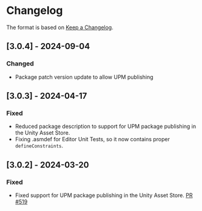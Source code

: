 # Changelog

The format is based on [Keep a Changelog](https://keepachangelog.com/en/1.1.0/).

## [3.0.4] - 2024-09-04

### Changed

* Package patch version update to allow UPM publishing

## [3.0.3] - 2024-04-17

### Fixed

* Reduced package description to support for UPM package publishing in the Unity Asset Store.
* Fixing .asmdef for Editor Unit Tests, so it now contains proper `defineConstraints`.

## [3.0.2] - 2024-03-20

### Fixed

* Fixed support for UPM package publishing in the Unity Asset Store. [PR #519](https://github.com/MixedRealityToolkit/MixedRealityToolkit-Unity/pull/519)
